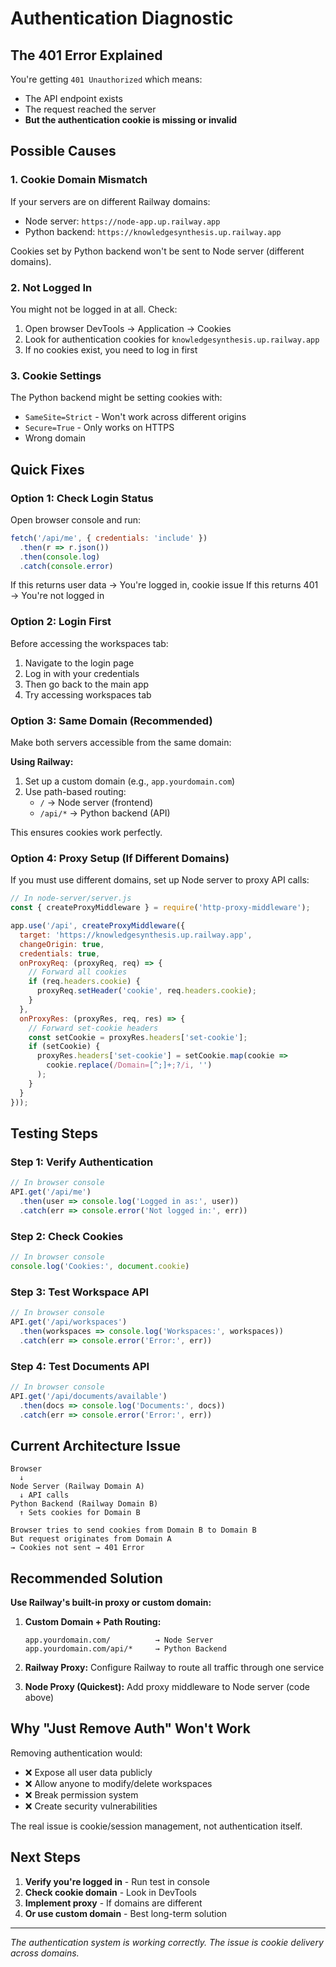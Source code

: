 # Authentication Diagnostic

## The 401 Error Explained

You're getting `401 Unauthorized` which means:
- The API endpoint exists
- The request reached the server
- **But the authentication cookie is missing or invalid**

## Possible Causes

### 1. Cookie Domain Mismatch
If your servers are on different Railway domains:
- Node server: `https://node-app.up.railway.app`
- Python backend: `https://knowledgesynthesis.up.railway.app`

Cookies set by Python backend won't be sent to Node server (different domains).

### 2. Not Logged In
You might not be logged in at all. Check:
1. Open browser DevTools → Application → Cookies
2. Look for authentication cookies for `knowledgesynthesis.up.railway.app`
3. If no cookies exist, you need to log in first

### 3. Cookie Settings
The Python backend might be setting cookies with:
- `SameSite=Strict` - Won't work across different origins
- `Secure=True` - Only works on HTTPS
- Wrong domain

## Quick Fixes

### Option 1: Check Login Status
Open browser console and run:
```javascript
fetch('/api/me', { credentials: 'include' })
  .then(r => r.json())
  .then(console.log)
  .catch(console.error)
```

If this returns user data → You're logged in, cookie issue
If this returns 401 → You're not logged in

### Option 2: Login First
Before accessing the workspaces tab:
1. Navigate to the login page
2. Log in with your credentials
3. Then go back to the main app
4. Try accessing workspaces tab

### Option 3: Same Domain (Recommended)
Make both servers accessible from the same domain:

**Using Railway:**
1. Set up a custom domain (e.g., `app.yourdomain.com`)
2. Use path-based routing:
   - `/` → Node server (frontend)
   - `/api/*` → Python backend (API)

This ensures cookies work perfectly.

### Option 4: Proxy Setup (If Different Domains)
If you must use different domains, set up Node server to proxy API calls:

```javascript
// In node-server/server.js
const { createProxyMiddleware } = require('http-proxy-middleware');

app.use('/api', createProxyMiddleware({
  target: 'https://knowledgesynthesis.up.railway.app',
  changeOrigin: true,
  credentials: true,
  onProxyReq: (proxyReq, req) => {
    // Forward all cookies
    if (req.headers.cookie) {
      proxyReq.setHeader('cookie', req.headers.cookie);
    }
  },
  onProxyRes: (proxyRes, req, res) => {
    // Forward set-cookie headers
    const setCookie = proxyRes.headers['set-cookie'];
    if (setCookie) {
      proxyRes.headers['set-cookie'] = setCookie.map(cookie => 
        cookie.replace(/Domain=[^;]+;?/i, '')
      );
    }
  }
}));
```

## Testing Steps

### Step 1: Verify Authentication
```javascript
// In browser console
API.get('/api/me')
  .then(user => console.log('Logged in as:', user))
  .catch(err => console.error('Not logged in:', err))
```

### Step 2: Check Cookies
```javascript
// In browser console
console.log('Cookies:', document.cookie)
```

### Step 3: Test Workspace API
```javascript
// In browser console
API.get('/api/workspaces')
  .then(workspaces => console.log('Workspaces:', workspaces))
  .catch(err => console.error('Error:', err))
```

### Step 4: Test Documents API
```javascript
// In browser console
API.get('/api/documents/available')
  .then(docs => console.log('Documents:', docs))
  .catch(err => console.error('Error:', err))
```

## Current Architecture Issue

```
Browser
  ↓
Node Server (Railway Domain A)
  ↓ API calls
Python Backend (Railway Domain B)
  ↑ Sets cookies for Domain B
  
Browser tries to send cookies from Domain B to Domain B
But request originates from Domain A
→ Cookies not sent → 401 Error
```

## Recommended Solution

**Use Railway's built-in proxy or custom domain:**

1. **Custom Domain + Path Routing:**
   ```
   app.yourdomain.com/          → Node Server
   app.yourdomain.com/api/*     → Python Backend
   ```

2. **Railway Proxy:**
   Configure Railway to route all traffic through one service

3. **Node Proxy (Quickest):**
   Add proxy middleware to Node server (code above)

## Why "Just Remove Auth" Won't Work

Removing authentication would:
- ❌ Expose all user data publicly
- ❌ Allow anyone to modify/delete workspaces
- ❌ Break permission system
- ❌ Create security vulnerabilities

The real issue is cookie/session management, not authentication itself.

## Next Steps

1. **Verify you're logged in** - Run test in console
2. **Check cookie domain** - Look in DevTools
3. **Implement proxy** - If domains are different
4. **Or use custom domain** - Best long-term solution

---

*The authentication system is working correctly. The issue is cookie delivery across domains.*
